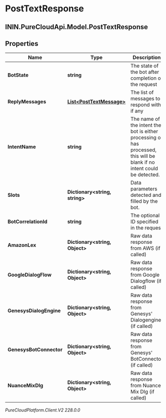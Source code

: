 # PostTextResponse

## ININ.PureCloudApi.Model.PostTextResponse

## Properties

|Name | Type | Description | Notes|
|------------ | ------------- | ------------- | -------------|
| **BotState** | **string** | The state of the bot after completion of the request | |
| **ReplyMessages** | [**List&lt;PostTextMessage&gt;**](PostTextMessage) | The list of messages to respond with, if any | [optional] |
| **IntentName** | **string** | The name of the intent the bot is either processing or has processed, this will be blank if no intent could be detected. | [optional] |
| **Slots** | **Dictionary&lt;string, string&gt;** | Data parameters detected and filled by the bot. | [optional] |
| **BotCorrelationId** | **string** | The optional ID specified in the request | [optional] |
| **AmazonLex** | **Dictionary&lt;string, Object&gt;** | Raw data response from AWS (if called) | [optional] |
| **GoogleDialogFlow** | **Dictionary&lt;string, Object&gt;** | Raw data response from Google Dialogflow (if called) | [optional] |
| **GenesysDialogEngine** | **Dictionary&lt;string, Object&gt;** | Raw data response from Genesys&#39; Dialogengine (if called) | [optional] |
| **GenesysBotConnector** | **Dictionary&lt;string, Object&gt;** | Raw data response from Genesys&#39; BotConnector (if called) | [optional] |
| **NuanceMixDlg** | **Dictionary&lt;string, Object&gt;** | Raw data response from Nuance Mix Dlg (if called) | [optional] |



_PureCloudPlatform.Client.V2 228.0.0_
